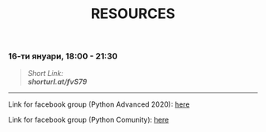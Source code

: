 <h1 align="center">RESOURCES</h1>
    <br>

<h3>16-ти януари, 18:00 - 21:30</h3>

<blockquote>
    <i>
        Short Link: <br> 
        <b>
            shorturl.at/fvS79
        </b> 
    </i>
</blockquote>

<hr>

<p>Link for facebook group (Python Advanced 2020): <a href ="https://www.facebook.com/groups/SoftUniPythonCommunity/">here</a></p>
<p>Link for facebook group (Python Comunity): <a href ="https://www.facebook.com/groups/SoftUniPythonCommunity/">here</a></p>

   
